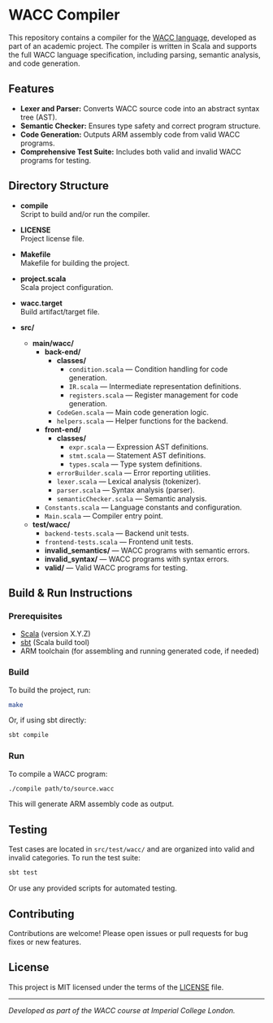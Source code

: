 # WACC Compiler

This repository contains a compiler for the [WACC language](https://teaching.doc.ic.ac.uk/languages/wacc/), developed as part of an academic project. The compiler is written in Scala and supports the full WACC language specification, including parsing, semantic analysis, and code generation.

## Features

- **Lexer and Parser:** Converts WACC source code into an abstract syntax tree (AST).
- **Semantic Checker:** Ensures type safety and correct program structure.
- **Code Generation:** Outputs ARM assembly code from valid WACC programs.
- **Comprehensive Test Suite:** Includes both valid and invalid WACC programs for testing.

## Directory Structure

- **compile**  
  Script to build and/or run the compiler.

- **LICENSE**  
  Project license file.

- **Makefile**  
  Makefile for building the project.

- **project.scala**  
  Scala project configuration.

- **wacc.target**  
  Build artifact/target file.

- **src/**
  - **main/wacc/**
    - **back-end/**
      - **classes/**
        - `condition.scala` — Condition handling for code generation.
        - `IR.scala` — Intermediate representation definitions.
        - `registers.scala` — Register management for code generation.
      - `CodeGen.scala` — Main code generation logic.
      - `helpers.scala` — Helper functions for the backend.
    - **front-end/**
      - **classes/**
        - `expr.scala` — Expression AST definitions.
        - `stmt.scala` — Statement AST definitions.
        - `types.scala` — Type system definitions.
      - `errorBuilder.scala` — Error reporting utilities.
      - `lexer.scala` — Lexical analysis (tokenizer).
      - `parser.scala` — Syntax analysis (parser).
      - `semanticChecker.scala` — Semantic analysis.
    - `Constants.scala` — Language constants and configuration.
    - `Main.scala` — Compiler entry point.
  - **test/wacc/**
    - `backend-tests.scala` — Backend unit tests.
    - `frontend-tests.scala` — Frontend unit tests.
    - **invalid_semantics/** — WACC programs with semantic errors.
    - **invalid_syntax/** — WACC programs with syntax errors.
    - **valid/** — Valid WACC programs for testing.

## Build & Run Instructions

### Prerequisites

- [Scala](https://www.scala-lang.org/) (version X.Y.Z)
- [sbt](https://www.scala-sbt.org/) (Scala build tool)
- ARM toolchain (for assembling and running generated code, if needed)

### Build

To build the project, run:

```sh
make
```

Or, if using sbt directly:

```sh
sbt compile
```

### Run

To compile a WACC program:

```sh
./compile path/to/source.wacc
```

This will generate ARM assembly code as output.

## Testing

Test cases are located in `src/test/wacc/` and are organized into valid and invalid categories. To run the test suite:

```sh
sbt test
```

Or use any provided scripts for automated testing.

## Contributing

Contributions are welcome! Please open issues or pull requests for bug fixes or new features.

## License

This project is MIT licensed under the terms of the [LICENSE](LICENSE) file.

---

*Developed as part of the WACC course at Imperial College London.*
